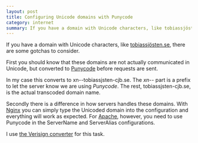 ```yaml
---
layout: post
title: Configuring Unicode domains with Punycode
category: internet
summary: If you have a domain with Unicode characters, like tobiassjösten.se, there are some gotchas to consider.
---
```

If you have a domain with Unicode characters, like [tobiassjösten.se](http://tobiassjösten.se/), there are some gotchas to consider.

First you should know that these domains are not actually communicated in Unicode, but converted to [Punycode](http://en.wikipedia.org/wiki/Punycode) before requests are sent.

In my case this converts to xn--tobiassjsten-cjb.se. The *xn--* part is a prefix to let the server know we are using *Punycode*. The rest, tobiassjsten-cjb.se, is the actual transcoded domain name.

Secondly there is a difference in how servers handles these domains. With [Nginx](http://nginx.org/) you can simply type the Unicoded domain into the configuration and everything will work as expected. For [Apache](http://www.apache.org/), however, you need to use Punycode in the ServerName and ServerAlias configurations.

I use [the Verisign converter](http://mct.verisign-grs.com/) for this task.
